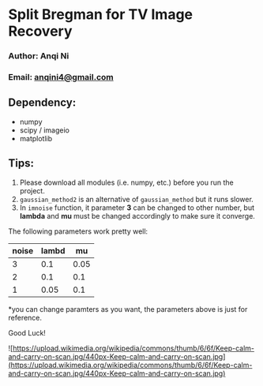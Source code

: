 # Split Bregman for TV Image Recovery

### Author: Anqi Ni
### Email: anqini4@gmail.com

## Dependency:
- numpy
- scipy / imageio
- matplotlib

## Tips:
1. Please download all modules (i.e. numpy, etc.) before you run the project.
2. `gaussian_method2` is an alternative of `gaussian_method` but it runs slower.
3. In `imnoise` function, it parameter **3** can be changed to other number, but **lambda** and **mu** must be changed accordingly to make sure it converge.

The following parameters work pretty well:

| noise | lambd | mu   |
|-------|-------|------|
| 3     | 0.1   | 0.05 |
| 2     | 0.1   | 0.1  |
| 1     | 0.05  | 0.1  |

*you can change paramters as you want, the parameters above is just for reference.

Good Luck!

![https://upload.wikimedia.org/wikipedia/commons/thumb/6/6f/Keep-calm-and-carry-on-scan.jpg/440px-Keep-calm-and-carry-on-scan.jpg](https://upload.wikimedia.org/wikipedia/commons/thumb/6/6f/Keep-calm-and-carry-on-scan.jpg/440px-Keep-calm-and-carry-on-scan.jpg)
